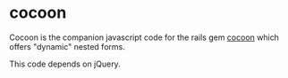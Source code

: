 # cocoon

Cocoon is the companion javascript code for the 
rails gem [cocoon](https://github.com/nathanvda/cocoon)
which offers "dynamic" nested forms. 

This code depends on jQuery.

